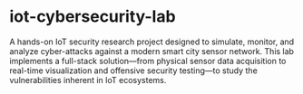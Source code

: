 # iot-cybersecurity-lab
A hands-on IoT security research project designed to simulate, monitor, and analyze cyber-attacks against a modern smart city sensor network. This lab implements a full-stack solution—from physical sensor data acquisition to real-time visualization and offensive security testing—to study the vulnerabilities inherent in IoT ecosystems.
